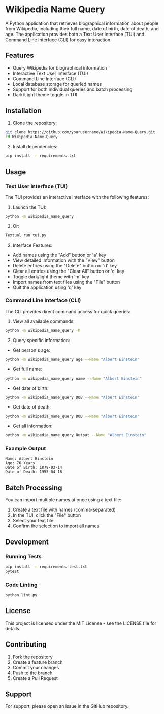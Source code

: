 # Wikipedia Name Query

A Python application that retrieves biographical information about people from Wikipedia, including their full name, date of birth, date of death, and age. The application provides both a Text User Interface (TUI) and Command Line Interface (CLI) for easy interaction.

## Features

- Query Wikipedia for biographical information
- Interactive Text User Interface (TUI)
- Command Line Interface (CLI)
- Local database storage for queried names
- Support for both individual queries and batch processing
- Dark/Light theme toggle in TUI

## Installation

1. Clone the repository:
```bash
git clone https://github.com/yourusername/Wikipedia-Name-Query.git
cd Wikipedia-Name-Query
```

2. Install dependencies:
```bash
pip install -r requirements.txt
```

## Usage

### Text User Interface (TUI)

The TUI provides an interactive interface with the following features:

1. Launch the TUI:
```bash
python -m wikipedia_name_query
```
2. Or:
```bash
Textual run tui.py
```

2. Interface Features:
- Add names using the "Add" button or 'a' key
- View detailed information with the "View" button
- Delete entries using the "Delete" button or 'd' key
- Clear all entries using the "Clear All" button or 'c' key
- Toggle dark/light theme with 'm' key
- Import names from text files using the "File" button
- Quit the application using 'q' key

### Command Line Interface (CLI)

The CLI provides direct command access for quick queries:

1. View all available commands:
```bash
python -m wikipedia_name_query -h
```

2. Query specific information:

- Get person's age:
```bash
python -m wikipedia_name_query age --Name "Albert Einstein"
```

- Get full name:
```bash
python -m wikipedia_name_query name --Name "Albert Einstein"
```

- Get date of birth:
```bash
python -m wikipedia_name_query DOB --Name "Albert Einstein"
```

- Get date of death:
```bash
python -m wikipedia_name_query DOD --Name "Albert Einstein"
```

- Get all information:
```bash
python -m wikipedia_name_query Output --Name "Albert Einstein"
```

### Example Output

```
Name: Albert Einstein
Age: 76 Years
Date of Birth: 1879-03-14
Date of Death: 1955-04-18
```

## Batch Processing

You can import multiple names at once using a text file:

1. Create a text file with names (comma-separated)
2. In the TUI, click the "File" button
3. Select your text file
4. Confirm the selection to import all names

## Development

### Running Tests

```bash
pip install -r requirements-test.txt
pytest
```

### Code Linting

```bash
python lint.py
```

## License

This project is licensed under the MIT License - see the LICENSE file for details.

## Contributing

1. Fork the repository
2. Create a feature branch
3. Commit your changes
4. Push to the branch
5. Create a Pull Request

## Support

For support, please open an issue in the GitHub repository.
